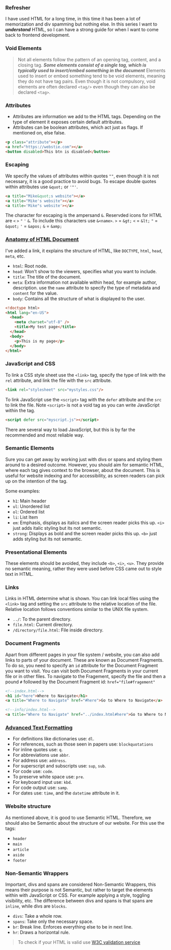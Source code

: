 ### Refresher
I have used HTML for a long time, in this time it has been a lot of memorization and div spamming but nothing else.
In this series I want to ***understand*** HTML, so I can have a strong guide for when I want to come back to 
frontend development.

### Void Elements
> Not all elements follow the pattern of an opening tag, content, and a closing tag. ***Some elements consist of a single
> tag, which is typically used to insert/embed something in the document*** 
Elements used to insert or embed something tend to be void elements, meaning they do not have tag pairs. Even though 
it is not compulsory, void elements are often declared `<tag/>` even though they can also be declared `<tag>`. 

### Attributes
- Attributes are information we add to the HTML tags. Depending on the type of element it exposes certain default attributes.
- Attributes can be boolean attributes, which act just as flags. If mentioned on, else false. 
```html
<p class="attribute"></p>
<a href="https://webstie.com"></a>
<button disabled>This btn is disabled</button>
```

### Escaping
We specify the values of attributes within quotes `""`, even though it is not necessary, it is 
a good practice to avoid bugs. To escape double quotes within attributes use `&quot;` or `'"'`.
```html
<a title="Mike&quot;s website"></a>
<a title="Mike's website"></a>
<a title='Mike"s website'></a>
```
The character for escaping is the ampersand `&`. Reservded icons for HTML are `<` `>` `"` `'` `&`.
To include this characters use `&<name>`.
`>` = `&gt;`
`<` = `&lt;`
`"` = `&quot;`
`'` = `&apos;`
`&` = `&amp;`

### [Anatomy of HTML Document](https://developer.mozilla.org/en-US/docs/Learn/HTML/Introduction_to_HTML/Getting_started#anatomy_of_an_html_document)
I've added a link, it explains the structure of HTML, like `DOCTYPE`, `html`, `head`, `meta`, etc.
- `html`: Root node.
- `head`: Won't show to the viewers, specifies what you want to include.
- `title`: The title of the document.
- `meta`: Extra information not available within head, for example author, description.
use the `name` attribute to specify the type of metadata and `content` for the value. 
- `body`: Contains all the structure of what is displayed to the user.
```html
<!doctype html>
<html lang="en-US">
  <head>
    <meta charset="utf-8" />
    <title>My test page</title>
  </head>
  <body>
    <p>This is my page</p>
  </body>
</html>
```

### JavaScript and CSS
To link a CSS style sheet use the `<link>` tag, specify the type of link with the `rel` attribute, and 
link the file with the `src` attribute.
```html
<link rel="stylesheet" src="mystyles.css"/>
```
To link JavaScript use the `<script>` tag with the `defer` attribute and the `src` to link the file.
Note `<script>` is not a void tag as you can write JavaScript within the tag.
```html
<script defer src="myscript.js"></script>
```
There are several way to load JavaScript, but this is by far the recommended and most reliable way.

### Semantic Elements
Sure you can get away by working just with divs or spans and styling them around to a desired outcome.
However, you should aim for semantic HTML, where each tag gives context to the browser, about the document. This 
is useful for website indexing and for accessibility, as screen readers can pick up on the intention of the tag.

Some examples:
- `h1`: Main header
- `ul`: Unordered list
- `ol`: Ordered list
- `li`: List Item
- `em`: Emphasis, displays as italics and the screen reader picks this up. `<i>` just adds italic styling but its not semantic.
- `strong`: Displays as bold and the screen reader picks this up. `<b>` just adds styling but its not semantic.


### Presentational Elements
These elements should be avoided, they include `<b>`, `<i>`, `<u>`. They provide no semantic
meaning, rather they were used before CSS came out to style text in HTML.

### Links
Links in HTML determine what is shown. You can link local files using the `<link>` tag and 
setting the `src` attribute to the relative location of the file. Relative location follows 
conventions similar to the UNIX file system. 

- `../`: To the parent directory.
- `file.html`: Current directory.
- `/directory/file.html`: File inside directory.

### Document Fragments
Apart from different pages in your file system / website, you can also add links to parts of your document. These are 
known as Document Fragments. To do so, you need to specify an `id` attribute for the Document Fragment you 
want to visit. You can visit both Document Fragments in your current file or in other files. To navigate to the Fragement,
specify the file and then a pound `#` followed by the Document Fragment id: `href="file#fragement"`
```html
<!--index.html-->
<h1 id="here">Where to Navigate</h1>
<a title="Where to Navigate" href="#here">Go to Where to Navigate</a>

<!--info/index.html-->
<a title="Where to Navigate" href="../index.html#here">Go to Where to Navigate</a>
```

### [Advanced Text Formatting](https://developer.mozilla.org/en-US/docs/Learn/HTML/Introduction_to_HTML/Advanced_text_formatting)
- For definitions like dictionaries use: `dl`.
- For references, such as those seen in papers use: `blockquotations`
- For inline quotes use: `q`.
- For abbreviations use `abbr`.
- For address use: `address`.
- For superscript and subscripts use: `sup`, `sub`.
- For code use: `code`.
- To preserve white space use: `pre`.
- For keyboard input use: `kbd`.
- For code output use: `samp`.
- For dates use: `time`, and the `datetime` attribute in it.

### Website structure
As mentioned above, it is good to use Semantic HTML. Therefore, we should also be Semantic about the 
structure of our website. For this use the tags:
- `header`
- `main`
- `article`
- `aside`
- `footer`

### Non-Semantic Wrappers
Important, divs and spans are considered Non-Semantic Wrappers, this means their purpose is not Semantic, but 
rather to target the elements within with JavaScript or CSS. For example applying a style, toggling visibility, etc. 
The difference between divs and spans is that spans are `inline`, while divs are `blocks`.
- `divs`: Take a whole row.
- `spans`: Take only the necessary space.
- `br`: Break line. Enforces everything else to be in next line.
- `hr`: Draws a horizontal rule.

> To check if your HTML is valid use [W3C validation service](https://validator.w3.org/)

